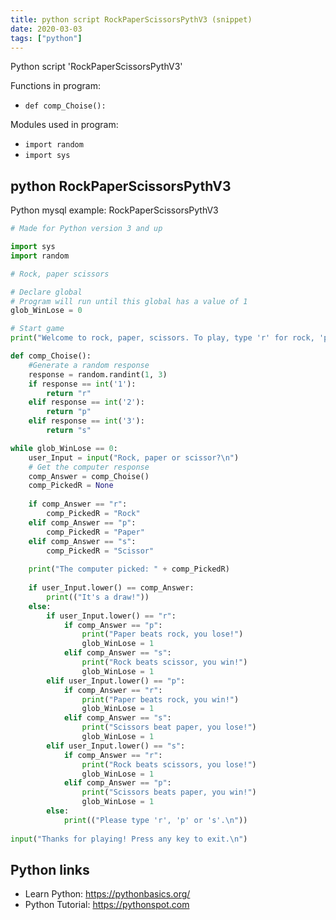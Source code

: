 ```yaml
---
title: python script RockPaperScissorsPythV3 (snippet)
date: 2020-03-03
tags: ["python"]
---
```

Python script 'RockPaperScissorsPythV3'

Functions in program: 
* `def comp_Choise():`

Modules used in program: 
* `import random`
* `import sys`

## python RockPaperScissorsPythV3

Python mysql example: RockPaperScissorsPythV3

```python
# Made for Python version 3 and up

import sys
import random

# Rock, paper scissors

# Declare global
# Program will run until this global has a value of 1
glob_WinLose = 0

# Start game
print("Welcome to rock, paper, scissors. To play, type 'r' for rock, 'p' for paper and 's' for scissors.\n")

def comp_Choise():
	#Generate a random response
	response = random.randint(1, 3)
	if response == int('1'):
		return "r"
	elif response == int('2'):
		return "p"
	elif response == int('3'):
		return "s"

while glob_WinLose == 0:
	user_Input = input("Rock, paper or scissor?\n")	
	# Get the computer response
	comp_Answer = comp_Choise()
	comp_PickedR = None	
	
	if comp_Answer == "r":
		comp_PickedR = "Rock"
	elif comp_Answer == "p":
		comp_PickedR = "Paper"
	elif comp_Answer == "s":
		comp_PickedR = "Scissor"
	
	print("The computer picked: " + comp_PickedR)
	
	if user_Input.lower() == comp_Answer:
		print(("It's a draw!"))
	else:
		if user_Input.lower() == "r":
			if comp_Answer == "p":
				print("Paper beats rock, you lose!")
				glob_WinLose = 1
			elif comp_Answer == "s":
				print("Rock beats scissor, you win!")
				glob_WinLose = 1
		elif user_Input.lower() == "p":
			if comp_Answer == "r":
				print("Paper beats rock, you win!")
				glob_WinLose = 1
			elif comp_Answer == "s":
				print("Scissors beat paper, you lose!")
				glob_WinLose = 1
		elif user_Input.lower() == "s":
			if comp_Answer == "r":
				print("Rock beats scissors, you lose!")
				glob_WinLose = 1
			elif comp_Answer == "p":
				print("Scissors beats paper, you win!")
				glob_WinLose = 1
		else:
			print(("Please type 'r', 'p' or 's'.\n"))
			
input("Thanks for playing! Press any key to exit.\n")

```

## Python links

- Learn Python: https://pythonbasics.org/
- Python Tutorial: https://pythonspot.com
